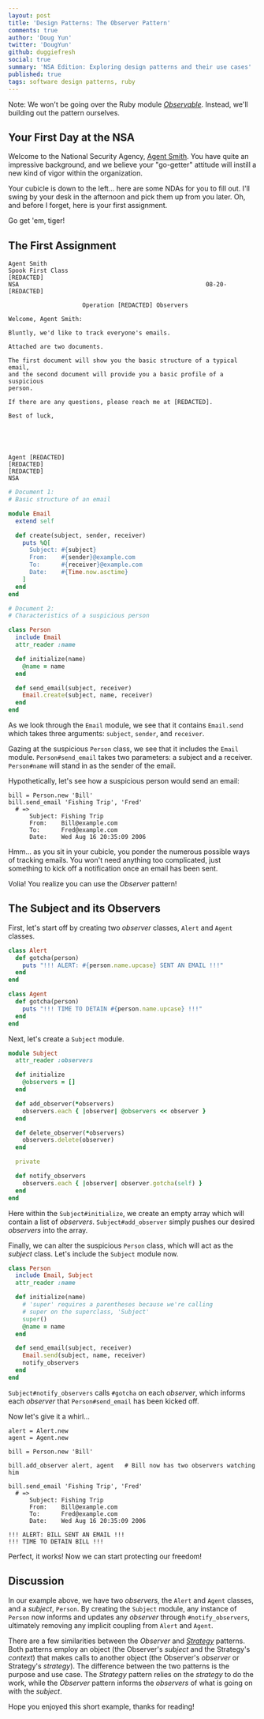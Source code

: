 ```yaml
---
layout: post
title: 'Design Patterns: The Observer Pattern'
comments: true
author: 'Doug Yun'
twitter: 'DougYun'
github: duggiefresh
social: true
summary: 'NSA Edition: Exploring design patterns and their use cases'
published: true
tags: software design patterns, ruby
---
```


Note: We won't be going over the Ruby
module
[*Observable*](http://ruby-doc.org/stdlib-2.0/libdoc/observer/rdoc/Observable.html).
Instead, we'll building out the pattern ourselves.

## Your First Day at the NSA

Welcome to the National Security Agency, [Agent
Smith](http://www.forodecostarica.com/attachments/201136d1337091462-los-gringos-se-burlan-de-nuestro-pais-agent-smith.jpg).
You have quite an impressive background, and we believe your "go-getter"
attitude will instill a new kind of vigor within the organization.

Your cubicle is down to the left... here are some NDAs for
you to fill out. I'll swing by your desk in the afternoon and pick them
up from you later. Oh, and before I forget, here is your first assignment.

Go get 'em, tiger!

## The First Assignment

```
Agent Smith
Spook First Class
[REDACTED]
NSA                                                     08-20-[REDACTED]

                     Operation [REDACTED] Observers

Welcome, Agent Smith:

Bluntly, we'd like to track everyone's emails.

Attached are two documents.

The first document will show you the basic structure of a typical email,
and the second document will provide you a basic profile of a suspicious
person.

If there are any questions, please reach me at [REDACTED].

Best of luck,





Agent [REDACTED]
[REDACTED]
[REDACTED]
NSA
```

```ruby
# Document 1:
# Basic structure of an email

module Email
  extend self

  def create(subject, sender, receiver)
    puts %Q[
      Subject: #{subject}
      From:    #{sender}@example.com
      To:      #{receiver}@example.com
      Date:    #{Time.now.asctime}
    ]
  end
end
```

```ruby
# Document 2:
# Characteristics of a suspicious person

class Person
  include Email
  attr_reader :name

  def initialize(name)
    @name = name
  end

  def send_email(subject, receiver)
    Email.create(subject, name, receiver)
  end
end
```

As we look through the `Email` module, we see that it contains
`Email.send` which takes three arguments: `subject`, `sender`, and
`receiver`.

Gazing at the suspicious `Person` class, we see that it includes the
`Email` module. `Person#send_email` takes two parameters: a subject
and a receiver. `Person#name` will stand in as the sender of the email.

Hypothetically, let's see how a suspicious person would send an email:

```
bill = Person.new 'Bill'
bill.send_email 'Fishing Trip', 'Fred'
  # =>
      Subject: Fishing Trip
      From:    Bill@example.com
      To:      Fred@example.com
      Date:    Wed Aug 16 20:35:09 2006
```

Hmm... as you sit in your cubicle, you ponder the numerous possible ways of
tracking emails. You won't need anything too complicated, just
something to kick off a notification once an email has been sent.

Volia! You realize you can use the *Observer* pattern!

## The Subject and its Observers

First, let's start off by creating two *observer* classes,
`Alert` and `Agent` classes.

```ruby
class Alert
  def gotcha(person)
    puts "!!! ALERT: #{person.name.upcase} SENT AN EMAIL !!!"
  end
end

class Agent
  def gotcha(person)
    puts "!!! TIME TO DETAIN #{person.name.upcase} !!!"
  end
end
```

Next, let's create a `Subject` module.

```ruby
module Subject
  attr_reader :observers

  def initialize
    @observers = []
  end

  def add_observer(*observers)
    observers.each { |observer| @observers << observer }
  end

  def delete_observer(*observers)
    observers.delete(observer)
  end

  private

  def notify_observers
    observers.each { |observer| observer.gotcha(self) }
  end
end
```

Here within the `Subject#initialize`, we create an empty array which
will contain a list of *observers*. `Subject#add_observer` simply pushes
our desired *observers* into the array.

Finally, we can alter the suspicious `Person` class, which will act as
the *subject* class. Let's include the `Subject` module now.

```ruby
class Person
  include Email, Subject
  attr_reader :name

  def initialize(name)
    # 'super' requires a parentheses because we're calling
    # super on the superclass, 'Subject'
    super()
    @name = name
  end

  def send_email(subject, receiver)
    Email.send(subject, name, receiver)
    notify_observers
  end
end
```
`Subject#notify_observers` calls `#gotcha` on each *observer*, which
informs each *observer* that `Person#send_email` has been kicked off.

Now let's give it a whirl...

```
alert = Alert.new
agent = Agent.new

bill = Person.new 'Bill'

bill.add_observer alert, agent   # Bill now has two observers watching him

bill.send_email 'Fishing Trip', 'Fred'
  # =>
      Subject: Fishing Trip
      From:    Bill@example.com
      To:      Fred@example.com
      Date:    Wed Aug 16 20:35:09 2006

!!! ALERT: BILL SENT AN EMAIL !!!
!!! TIME TO DETAIN BILL !!!
```

Perfect, it works! Now we can start protecting our freedom!

## Discussion

In our example above, we have two *observers*, the `Alert` and `Agent`
classes, and a *subject*, `Person`. By creating the `Subject` module,
any instance of `Person` now informs and updates any *observer* through
`#notify_observers`, ultimately removing any implicit coupling from `Alert` and
`Agent`.

There are a few similarities between the *Observer* and
[*Strategy*](http://reefpoints.dockyard.com/2013/07/25/design-patterns-strategy-pattern.html)
patterns. Both patterns employ an object (the Observer's *subject* and
the Strategy's *context*) that makes calls to another object (the
Observer's *observer* or Strategy's *strategy*). The difference between
the two patterns is the purpose and use case. The *Strategy* pattern
relies on the *strategy* to do the work, while the *Observer* pattern
informs the *observers* of what is going on with the *subject*.

Hope you enjoyed this short example, thanks for reading!
